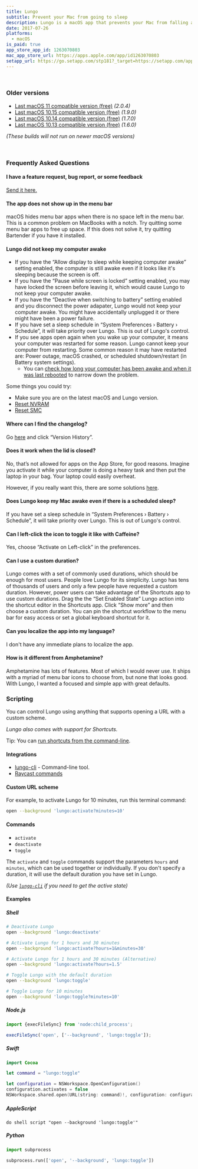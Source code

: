 ```yaml
---
title: Lungo
subtitle: Prevent your Mac from going to sleep
description: Lungo is a macOS app that prevents your Mac from falling asleep and your screen from dimming.
date: 2017-07-26
platforms:
  - macOS
is_paid: true
app_store_app_id: 1263070803
mac_app_store_url: https://apps.apple.com/app/id1263070803
setapp_url: https://go.setapp.com/stp181?_target=https://setapp.com/apps/lungo
---
```


<br>

### Older versions

- [Last macOS 11 compatible version (free)](https://github.com/sindresorhus/meta/files/8870132/Lungo.2.0.4.-.macOS.11.zip) *(2.0.4)*
- [Last macOS 10.15 compatible version (free)](https://github.com/sindresorhus/meta/files/7404362/Lungo.1.9.0.-.macOS.10.15.zip) *(1.9.0)*
- [Last macOS 10.14 compatible version (free)](https://github.com/sindresorhus/meta/files/5507155/Lungo-1-7-0.zip) *(1.7.0)*
- [Last macOS 10.13 compatible version (free)](https://github.com/sindresorhus/meta/files/4556911/Lungo-1.6.0-High-Sierra.zip) *(1.6.0)*

*(These builds will not run on newer macOS versions)*

<br>

<h3 id="faq">Frequently Asked Questions</h3>

#### I have a feature request, bug report, or some feedback

[Send it here.](https://sindresorhus.com/feedback/?product=Lungo&referrer=Website-FAQ)

#### The app does not show up in the menu bar

macOS hides menu bar apps when there is no space left in the menu bar. This is a common problem on MacBooks with a notch. Try quitting some menu bar apps to free up space. If this does not solve it, try quitting Bartender if you have it installed.

#### Lungo did not keep my computer awake

- If you have the “Allow display to sleep while keeping computer awake” setting enabled, the computer is still awake even if it looks like it's sleeping because the screen is off.
- If you have the “Pause while screen is locked” setting enabled, you may have locked the screen before leaving it, which would cause Lungo to not keep your computer awake.
- If you have the “Deactive when switching to battery” setting enabled and you disconnect the power adapater, Lungo would not keep your computer awake. You might have accidentally unplugged it or there might have been a power failure.
- If you have set a sleep schedule in “System Preferences › Battery › Schedule”, it will take priority over Lungo. This is out of Lungo's control.
- If you see apps open again when you wake up your computer, it means your computer was restarted for some reason. Lungo cannot keep your computer from restarting. Some common reason it may have restarted are: Power outage, macOS crashed, or scheduled shutdown/restart (in Battery system settings).
  + You can [check how long your computer has been awake and when it was last rebooted](https://www.macobserver.com/tips/quick-tip/mac-system-uptime-terminal/) to narrow down the problem.

Some things you could try:
- Make sure you are on the latest macOS and Lungo version.
- [Reset NVRAM](https://support.apple.com/en-us/HT204063)
- [Reset SMC](https://support.apple.com/en-us/HT201295)

#### Where can I find the changelog?

Go [here](https://apps.apple.com/app/id1263070803) and click “Version History”.

<a id="lid-closed"></a>
#### Does it work when the lid is closed?

No, that’s not allowed for apps on the App Store, for good reasons. Imagine you activate it while your computer is doing a heavy task and then put the laptop in your bag. Your laptop could easily overheat.

However, if you really want this, there are some solutions [here](https://apple.stackexchange.com/questions/2389/is-there-any-way-to-set-a-macbook-pro-to-not-sleep-when-you-close-the-lid?rq=1).

#### Does Lungo keep my Mac awake even if there is a scheduled sleep?

If you have set a sleep schedule in “System Preferences › Battery › Schedule”, it will take priority over Lungo. This is out of Lungo's control.

#### Can I left-click the icon to toggle it like with Caffeine?

Yes, choose “Activate on Left-click” in the preferences.

<a id="custom-duration"></a>
#### Can I use a custom duration?

Lungo comes with a set of commonly used durations, which should be enough for most users. People love Lungo for its simplicity. Lungo has tens of thousands of users and only a few people have requested a custom duration. However, power users can take advantage of the Shortcuts app to use custom durations. Drag the the “Set Enabled State” Lungo action into the shortcut editor in the Shortcuts app. Click “Show more” and then choose a custom duration. You can pin the shortcut workflow to the menu bar for easy access or set a global keyboard shortcut for it.

#### Can you localize the app into my language?

I don't have any immediate plans to localize the app.

#### How is it different from Amphetamine?

Amphetamine has lots of features. Most of which I would never use. It ships with a myriad of menu bar icons to choose from, but none that looks good. With Lungo, I wanted a focused and simple app with great defaults.

<h3 id="scripting">Scripting</h3>

You can control Lungo using anything that supports opening a URL with a custom scheme.

*Lungo also comes with support for Shortcuts.*

Tip: You can [run shortcuts from the command-line](https://support.apple.com/guide/shortcuts-mac/run-shortcuts-from-the-command-line-apd455c82f02/mac).

#### Integrations

- [lungo-cli](https://github.com/sindresorhus/lungo-cli) - Command-line tool.
- [Raycast commands](https://github.com/raycast/script-commands/tree/master/commands#lungo)

#### Custom URL scheme

For example, to activate Lungo for 10 minutes, run this terminal command:

```sh
open --background 'lungo:activate?minutes=10'
```

#### Commands

- `activate`
- `deactivate`
- `toggle`

The `activate` and `toggle` commands support the parameters `hours` and `minutes`, which can be used together or individually. If you don't specify a duration, it will use the default duration you have set in Lungo.

*(Use [`lungo-cli`](https://github.com/sindresorhus/lungo-cli) if you need to get the active state)*

#### Examples

##### Shell

```sh
# Deactivate Lungo
open --background 'lungo:deactivate'

# Activate Lungo for 1 hours and 30 minutes
open --background 'lungo:activate?hours=1&minutes=30'

# Activate Lungo for 1 hours and 30 minutes (Alternative)
open --background 'lungo:activate?hours=1.5'

# Toggle Lungo with the default duration
open --background 'lungo:toggle'

# Toggle Lungo for 10 minutes
open --background 'lungo:toggle?minutes=10'
```

##### Node.js

```js
import {execFileSync} from 'node:child_process';

execFileSync('open', ['--background', 'lungo:toggle']);
```

##### Swift

```swift
import Cocoa

let command = "lungo:toggle"

let configuration = NSWorkspace.OpenConfiguration()
configuration.activates = false
NSWorkspace.shared.open(URL(string: command)!, configuration: configuration)
```

##### AppleScript

```applescript
do shell script "open --background 'lungo:toggle'"
```

##### Python

```python
import subprocess

subprocess.run(['open', '--background', 'lungo:toggle'])
```
